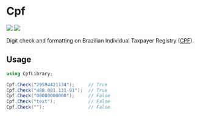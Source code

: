 # Cpf

[![][build-img]][build]
[![][nuget-img]][nuget]

Digit check and formatting on Brazilian Individual Taxpayer Registry ([CPF]).

[build]:     https://ci.appveyor.com/project/TallesL/net-Cpf
[build-img]: https://ci.appveyor.com/api/projects/status/github/tallesl/net-Cpf?svg=true
[nuget]:     https://www.nuget.org/packages/marcos.cpf-validator/
[nuget-img]: https://badge.fury.io/nu/Cpf.svg
[CPF]:       http://en.wikipedia.org/wiki/Cadastro_de_Pessoas_F%C3%ADsicas

## Usage

```cs
using CpfLibrary;

Cpf.Check("29594421134");     // True
Cpf.Check("488.081.131-91");  // True
Cpf.Check("00000000000");     // False
Cpf.Check("text");            // False
Cpf.Check("");                // False